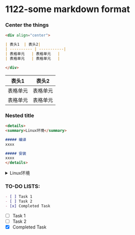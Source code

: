 # 1122-some markdown format

### Center the things

```markdown
<div align="center">

| 表头1  | 表头2|
| ---------- | -----------|
| 表格单元   | 表格单元   |
| 表格单元   | 表格单元   |

</div>
```

| 表头1  | 表头2  |
| ---- | ---- |
| 表格单元 | 表格单元 |
| 表格单元 | 表格单元 |

### Nested title

```markdown
<details>
<summary>Linux环境</summary>

##### 编译
xxxx

##### 安装
xxxx
</details>
```

<details>

<summary>Linux环境</summary>

**编译**

xxxx

**安装**

xxxx

</details>

### TO-DO LISTS:

```markdown
- [ ] Task 1
- [ ] Task 2
- [x] Completed Task
```

* [ ] Task 1
* [ ] Task 2
* [x] Completed Task

